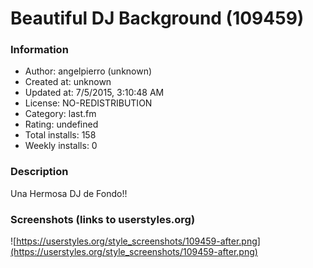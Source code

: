 # Beautiful DJ Background (109459)

### Information
- Author: angelpierro (unknown)
- Created at: unknown
- Updated at: 7/5/2015, 3:10:48 AM
- License: NO-REDISTRIBUTION
- Category: last.fm
- Rating: undefined
- Total installs: 158
- Weekly installs: 0


### Description
Una Hermosa DJ de Fondo!!


### Screenshots (links to userstyles.org)
![https://userstyles.org/style_screenshots/109459-after.png](https://userstyles.org/style_screenshots/109459-after.png)


